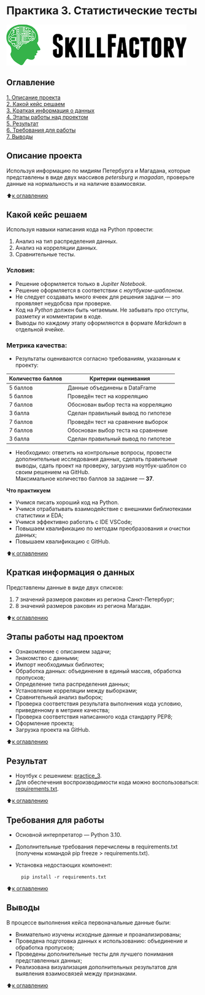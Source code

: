 # Практика 3. Статистические тесты

![SkillFactory](../images/sf_logo.png)

## Оглавление
[1. Описание проекта](https://github.com/costaM705/sf_data_science/tree/main/practice_3/README.md#Описание-проекта)   
[2. Какой кейс решаем](https://github.com/costaM705/sf_data_science/tree/main/practice_3/README.md#Какой-кейс-решаем)   
[3. Краткая информация о данных](https://github.com/costaM705/sf_data_science/tree/main/practice_3/README.md#Краткая-информация-о-данных)   
[4. Этапы работы над проектом](https://github.com/costaM705/sf_data_science/tree/main/practice_3/README.md#Этапы-работы-над-проектом)   
[5. Результат](https://github.com/costaM705/sf_data_science/tree/main/practice_3/README.md#Результат)   
[6. Требования для работы](https://github.com/costaM705/sf_data_science/tree/main/practice_3/README.md#Требования-для-работы)   
[7. Выводы](https://github.com/costaM705/sf_data_science/tree/main/practice_3/README.md#Выводы)   

## Описание проекта
Используя информацию по мидиям Петербурга и Магадана, которые представлены в виде двух массивов *petersburg* и *magadan*, проверьте данные на нормальность и на наличие взаимосвязи.

:arrow_up:[к оглавлению](https://github.com/costaM705/sf_data_science/tree/main/practice_3/README.md#Оглавление)

## Какой кейс решаем
Используя навыки написания кода на Python провести:</br>
1. Анализ на тип распределения данных.
2. Анализ на корреляции данных.
3. Сравнительные тесты.

### Условия: ###
* Решение оформляется только в *Jupiter Notebook*.
* Решение оформляется в соответствии с *ноутбуком-шаблоном*.
* Не следует создавать много ячеек для решения задачи — это проявляет неудобсва при проверке.
* Код на *Python* должен быть читаемым. Не забывать про отступы, разметку и комментарии в коде.
* Выводы по каждому этапу оформляются в формате *Markdown* в отдельной ячейке.

### Метрика качества: ###
* Результаты оцениваются согласно требованиям, указанным к проекту:   

| Количество баллов | Критерии оценивания | 
|---|---| 
| 5 баллов | Данные объединены в DataFrame | 
| 5 баллов | Проведён тест на корреляцию | 
| 7 баллов | Обоснован выбор теста на корреляцию | 
| 3 балла | Сделан правильный вывод по гипотезе | 
| 7 баллов | Проведён тест на сравнение выборок | 
| 7 баллов | Обоснован выбор теста на сравнение | 
| 3 балла | Сделан правильный вывод по гипотезе | 

* Необходимо: ответить на контрольные вопросы, провести дополнительные исследования данных, сделать правильные выводы, сдать проект на проверку, загрузив ноутбук-шаблон со своим решением на GitHub.  
Максимальное количество баллов за задание — **37**.

**Что практикуем**  
* Учимся писать хороший код на Python.
* Учимся отрабатывать взаимодействие с внешними библиотеками статистики и EDA;
* Учимся эффективно работать с IDE VSCode;
* Повышаем квалификацию по методам преобразования и очистки данных;
* Повышаем квалификацию с GitHub.

:arrow_up:[к оглавлению](https://github.com/costaM705/sf_data_science/tree/main/practice_3/README.md#Оглавление)

## Краткая информация о данных
Представлены данные в виде двух списков:   
1. 7 значений размеров раковин из региона Санкт-Петербург;
2. 8 значений размеров раковин из региона Магадан.  

:arrow_up:[к оглавлению](https://github.com/costaM705/sf_data_science/tree/main/practice_3/README.md#Оглавление)

## Этапы работы над проектом
* Ознакомление с описанием задачи;
* Знакомство с данными;
* Импорт необходимых библиотек;
* Обработка данных: объединение в единый массив, обработка пропусков;
* Определение типа распределения данных;
* Установление корреляции между выборками;
* Сравнительный анализ выборок;
* Проверка соответствия результата выполнения кода условию, приведенному в метрике качества;
* Проверка соответствия написанного кода стандарту PEP8;
* Оформление проекта;
* Загрузка проекта на GitHub.

:arrow_up:[к оглавлению](https://github.com/costaM705/sf_data_science/tree/main/practice_3/README.md#Оглавление)

## Результат
* Ноутбук с решением: [practice_3](https://github.com/costaM705/sf_data_science/blob/main/practice_3/practice_3.ipynb).      
* Для обеспечения воспроизводимости кода можно воспользоваться: [requirements.txt](https://github.com/costaM705/sf_data_science/tree/main/practice_3/requirements.txt).

:arrow_up:[к оглавлению](https://github.com/costaM705/sf_data_science/tree/main/practice_3/README.md#Оглавление)

## Требования для работы
* Основной интерпретатор — Python 3.10.
* Дополнительные требования перечислены в requirements.txt (получены командой pip freeze > requirements.txt).
* Установка недостающих компонент:

        pip install -r requirements.txt

:arrow_up:[к оглавлению](https://github.com/costaM705/sf_data_science/tree/main/practice_3/README.md#Оглавление)

## Выводы
В процессе выполнения кейса первоначальные данные были:  
* Внимательно изучены исходные данные и проанализированы;
* Проведена подготовка данных к использованию: объединение и обработка пропусков;
* Проведены дополнительные тесты для лучшего понимания представленных данных;
* Реализована визуализация дополнительных результатов для выявления взаимосвязей между признаками.

:arrow_up:[к оглавлению](https://github.com/costaM705/sf_data_science/tree/main/practice_3/README.md#Оглавление)

